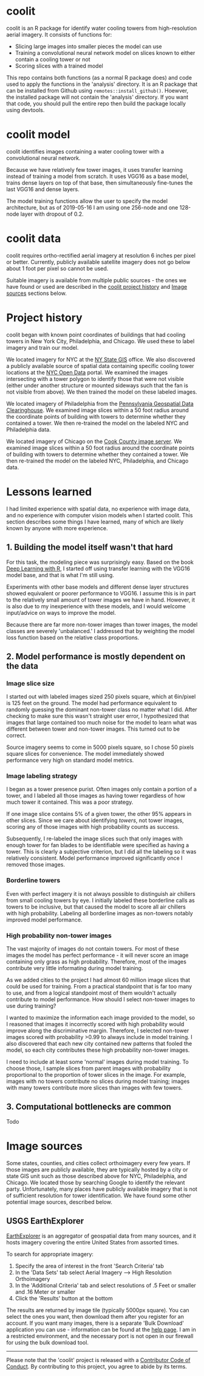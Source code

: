 # coolit

coolit is an R package for identify water cooling towers from high-resolution aerial imagery. It consists of functions for:

- Slicing large images into smaller pieces the model can use
- Training a convolutional neural network model on slices known to either contain a cooling tower or not
- Scoring slices with a trained model

This repo contains both functions (as a normal R package does) and code used to apply the functions in the 'analysis' directory. It is an R package that can be installed from Github using `remotes::install_github()`. Hoewver, the installed package will not contain the 'analysis' directory. If you want that code, you should pull the entire repo then build the package locally using devtools.

# coolit model

coolit identifies images containing a water cooling tower with a convolutional neural network. 

Because we have relatively few tower images, it uses transfer learning instead of training a model from scratch. It uses VGG16 as a base model, trains dense layers on top of that base, then simultaneously fine-tunes the last VGG16 and dense layers.

The model training functions allow the user to specify the model architecture, but as of 2019-05-16 I am using one 256-node and one 128-node layer with dropout of 0.2. 

# coolit data

coolit requires ortho-rectified aerial imagery at resolution 6 inches per pixel or better. Currently, publicly available satellite imagery does not go below about 1 foot per pixel so cannot be used.

Suitable imagery is available from multiple public sources - the ones we have found or used are described in the [coolit project history](#project-history) and [Image sources](#image-sources) sections below.

# Project history

coolit began with known point coordinates of buildings that had cooling towers in New York City, Philadelphia, and Chicago. We used these to label imagery and train our model.

We located imagery for NYC at the [NY State GIS](http://gis.ny.gov/gateway/mg/nysdop_download.cfm) office. We also discovered a publicly available source of spatial data containing specific cooling tower locations at the [NYC Open Data](https://data.cityofnewyork.us/City-Government/Cooling-Tower/miz8-534t) portal. We examined the images intersecting with a tower polygon to identify those that were not visible (either under another structure or mounted sideways such that the fan is not visible from above). We then trained the model on these labeled images.

We located imagery of Philadelphia from the [Pennsylvania Geospatial Data Clearinghouse](http://www.pasda.psu.edu/uci/SearchResults.aspx?Shortcut=aerial). We examined image slices within a 50 foot radius around the coordinate points of building with towers to determine whether they contained a tower. We then re-trained the model on the labeled NYC and Philadelphia data.

We located imagery of Chicago on the [Cook County image server](https://gisimageserver.cookcountyil.gov/arcgis/rest/services). We examined image slices within a 50 foot radius around the coordinate points of building with towers to determine whether they contained a tower. We then re-trained the model on the labeled NYC, Philadelphia, and Chicago data.

# Lessons learned

I had limited experience with spatial data, no experience with image data, and no experience with computer vision models when I started coolit. This section describes some things I have learned, many of which are likely known by anyone with more experience.

## 1. Building the model itself wasn't that hard

For this task, the modeling piece was surprisingly easy. Based on the book [Deep Learning with R](), I started off using transfer learning with the VGG16 model base, and that is what I'm still using. 

Experiments with other base models and different dense layer structures showed equivalent or poorer performance to VGG16. I assume this is in part to the relatively small amount of tower images we have in hand. However, it is also due to my inexperience with these models, and I would welcome input/advice on ways to improve the model.

Because there are far more non-tower images than tower images, the model classes are severely 'unbalanced.' I addressed that by weighting the model loss function based on the relative class proportions.

## 2. Model performance is mostly dependent on the data

### Image slice size

I started out with labeled images sized 250 pixels square, which at 6in/pixel is 125 feet on the ground. The model had performance equivalent to randomly guessing the dominant non-tower class no matter what I did. After checking to make sure this wasn't straight user error, I hypothesized that images that large contained too much noise for the model to learn what was different between tower and non-tower images. This turned out to be correct.

Source imagery seems to come in 5000 pixels square, so I chose 50 pixels square slices for convenience. The model immediately showed performance very high on standard model metrics.

### Image labeling strategy

I began as a tower presence purist. Often images only contain a portion of a tower, and I labeled all those images as having tower regardless of how much tower it contained. This was a poor strategy.

If one image slice contains 5% of a given tower, the other 95% appears in other slices. Since we care about identifying *towers*, not tower images, scoring any of those images with high probability counts as success.

Subsequently, I re-labeled the image slices such that only images with enough tower for fan blades to be identifiable were specified as having a tower. This is clearly a subjective criterion, but I did all the labeling so it was relatively consistent. Model performance improved significantly once I removed those images.

### Borderline towers

Even with perfect imagery it is not always possible to distinguish air chillers from small cooling towers by eye. I initially labeled these borderline calls as towers to be inclusive, but that caused the model to score all air chillers with high probability. Labeling all borderline images as non-towers notably improved model performance.

### High probability non-tower images

The vast majority of images do not contain towers. For most of these images the model has perfect performance - it will never score an image containing only grass as high probability. Therefore, most of the images contribute very little informating during model training. 

As we added cities to the project I had almost 60 million image slices that could be used for training. From a practical standpoint that is far too many to use, and from a logical standpoint most of them wouldn't actually contribute to model performance. How should I select non-tower images to use during training?

I wanted to maximize the information each image provided to the model, so I reasoned that images it incorrectly scored with high probability would improve along the discriminative margin. Therefore, I selected non-tower images scored with probability >0.99 to always include in model training. I also discovered that each new city contained new patterns that fooled the model, so each city contributes these high probability non-tower images.

I need to include at least some 'normal' images during model training. To choose those, I sample slices from parent images with probability proportional to the proportion of tower slices in the image. For example, images with no towers contribute no slices during model training; images with many towers contribute more slices than images with few towers.

## 3. Computational bottlenecks are common

Todo

# Image sources

Some states, counties, and cities collect orthoimagery every few years. If those images are publicly available, they are typically hosted by a city or state GIS unit such as those described above for NYC, Philadelphia, and Chicago. We located those by searching Google to identify the relevant party. 
Unfortunately, many places have publicly available imagery that is not of sufficient resolution for tower identification. We have found some other potential image sources, described below.

## USGS EarthExplorer

[EarthExplorer](https://earthexplorer.usgs.gov/) is an aggregator of geospatial data from many sources, and it hosts imagery covering the entire United States from assorted times. 

To search for appropriate imagery: 

1. Specify the area of interest in the front 'Search Criteria' tab
2. In the 'Data Sets' tab select Aerial Imagery --> High Resolution Orthoimagery
3. In the 'Additional Criteria' tab and select resolutions of .5 Feet or smaller and .16 Meter or smaller
4. Click the 'Results' button at the bottom

The results are returned by image tile (typically 5000px square). You can select the ones you want, then download them after you register for an account. If you want many images, there is a separate 'Bulk Download' application you can use - information can be found at the [help page](https://lta.cr.usgs.gov/EEHelp/ee_help). I am in a restricted environment, and the necessary port is not open in our firewall for using the bulk download tool.



  ------------

Please note that the 'coolit' project is released with a [Contributor Code of Conduct](CODE_OF_CONDUCT.md). By contributing to this project, you agree to abide by its terms.

